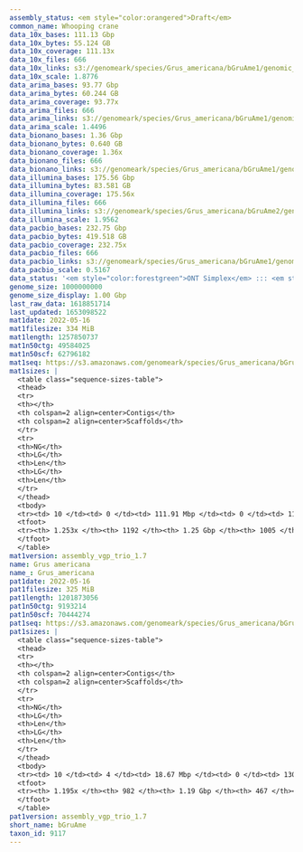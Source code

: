 ```yaml
---
assembly_status: <em style="color:orangered">Draft</em>
common_name: Whooping crane
data_10x_bases: 111.13 Gbp
data_10x_bytes: 55.124 GB
data_10x_coverage: 111.13x
data_10x_files: 666
data_10x_links: s3://genomeark/species/Grus_americana/bGruAme1/genomic_data/10x/<br>
data_10x_scale: 1.8776
data_arima_bases: 93.77 Gbp
data_arima_bytes: 60.244 GB
data_arima_coverage: 93.77x
data_arima_files: 666
data_arima_links: s3://genomeark/species/Grus_americana/bGruAme1/genomic_data/arima/<br>
data_arima_scale: 1.4496
data_bionano_bases: 1.36 Gbp
data_bionano_bytes: 0.640 GB
data_bionano_coverage: 1.36x
data_bionano_files: 666
data_bionano_links: s3://genomeark/species/Grus_americana/bGruAme1/genomic_data/bionano/<br>
data_illumina_bases: 175.56 Gbp
data_illumina_bytes: 83.581 GB
data_illumina_coverage: 175.56x
data_illumina_files: 666
data_illumina_links: s3://genomeark/species/Grus_americana/bGruAme2/genomic_data/illumina/<br>s3://genomeark/species/Grus_americana/bGruAme3/genomic_data/illumina/<br>
data_illumina_scale: 1.9562
data_pacbio_bases: 232.75 Gbp
data_pacbio_bytes: 419.518 GB
data_pacbio_coverage: 232.75x
data_pacbio_files: 666
data_pacbio_links: s3://genomeark/species/Grus_americana/bGruAme1/genomic_data/pacbio/<br>
data_pacbio_scale: 0.5167
data_status: '<em style="color:forestgreen">ONT Simplex</em> ::: <em style="color:forestgreen">10x</em> ::: <em style="color:forestgreen">Bionano</em> ::: <em style="color:forestgreen">Arima</em> ::: <em style="color:forestgreen">Phase</em>'
genome_size: 1000000000
genome_size_display: 1.00 Gbp
last_raw_data: 1618851714
last_updated: 1653098522
mat1date: 2022-05-16
mat1filesize: 334 MiB
mat1length: 1257850737
mat1n50ctg: 49584025
mat1n50scf: 62796182
mat1seq: https://s3.amazonaws.com/genomeark/species/Grus_americana/bGruAme1/assembly_vgp_trio_1.7/bGruAme1.mat.asm.20220516.fasta.gz
mat1sizes: |
  <table class="sequence-sizes-table">
  <thead>
  <tr>
  <th></th>
  <th colspan=2 align=center>Contigs</th>
  <th colspan=2 align=center>Scaffolds</th>
  </tr>
  <tr>
  <th>NG</th>
  <th>LG</th>
  <th>Len</th>
  <th>LG</th>
  <th>Len</th>
  </tr>
  </thead>
  <tbody>
  <tr><td> 10 </td><td> 0 </td><td> 111.91 Mbp </td><td> 0 </td><td> 113.91 Mbp </td></tr>  <tr><td> 20 </td><td> 1 </td><td> 104.20 Mbp </td><td> 1 </td><td> 107.10 Mbp </td></tr>  <tr><td> 30 </td><td> 3 </td><td> 62.80 Mbp </td><td> 2 </td><td> 105.05 Mbp </td></tr>  <tr><td> 40 </td><td> 4 </td><td> 55.79 Mbp </td><td> 3 </td><td> 84.90 Mbp </td></tr>  <tr style="background-color:#cccccc;"><td> 50 </td><td> 6 </td><td style="background-color:#88ff88;"> 49.58 Mbp </td><td> 5 </td><td style="background-color:#88ff88;"> 62.80 Mbp </td></tr>  <tr><td> 60 </td><td> 9 </td><td> 34.41 Mbp </td><td> 6 </td><td> 57.69 Mbp </td></tr>  <tr><td> 70 </td><td> 13 </td><td> 26.33 Mbp </td><td> 9 </td><td> 37.07 Mbp </td></tr>  <tr><td> 80 </td><td> 17 </td><td> 20.51 Mbp </td><td> 12 </td><td> 28.06 Mbp </td></tr>  <tr><td> 90 </td><td> 22 </td><td> 16.37 Mbp </td><td> 16 </td><td> 22.27 Mbp </td></tr>  <tr><td> 100 </td><td> 30 </td><td> 9.75 Mbp </td><td> 21 </td><td> 16.76 Mbp </td></tr>  </tbody>
  <tfoot>
  <tr><th> 1.253x </th><th> 1192 </th><th> 1.25 Gbp </th><th> 1005 </th><th> 1.26 Gbp </th></tr>
  </tfoot>
  </table>
mat1version: assembly_vgp_trio_1.7
name: Grus americana
name_: Grus_americana
pat1date: 2022-05-16
pat1filesize: 325 MiB
pat1length: 1201873056
pat1n50ctg: 9193214
pat1n50scf: 70444274
pat1seq: https://s3.amazonaws.com/genomeark/species/Grus_americana/bGruAme1/assembly_vgp_trio_1.7/bGruAme1.pat.asm.20220516.fasta.gz
pat1sizes: |
  <table class="sequence-sizes-table">
  <thead>
  <tr>
  <th></th>
  <th colspan=2 align=center>Contigs</th>
  <th colspan=2 align=center>Scaffolds</th>
  </tr>
  <tr>
  <th>NG</th>
  <th>LG</th>
  <th>Len</th>
  <th>LG</th>
  <th>Len</th>
  </tr>
  </thead>
  <tbody>
  <tr><td> 10 </td><td> 4 </td><td> 18.67 Mbp </td><td> 0 </td><td> 130.11 Mbp </td></tr>  <tr><td> 20 </td><td> 9 </td><td> 15.35 Mbp </td><td> 1 </td><td> 126.16 Mbp </td></tr>  <tr><td> 30 </td><td> 17 </td><td> 11.82 Mbp </td><td> 2 </td><td> 105.65 Mbp </td></tr>  <tr><td> 40 </td><td> 26 </td><td> 10.44 Mbp </td><td> 3 </td><td> 103.05 Mbp </td></tr>  <tr style="background-color:#cccccc;"><td> 50 </td><td> 36 </td><td style="background-color:#88ff88;"> 9.19 Mbp </td><td> 4 </td><td style="background-color:#88ff88;"> 70.44 Mbp </td></tr>  <tr><td> 60 </td><td> 48 </td><td> 7.08 Mbp </td><td> 6 </td><td> 57.33 Mbp </td></tr>  <tr><td> 70 </td><td> 64 </td><td> 5.67 Mbp </td><td> 7 </td><td> 49.38 Mbp </td></tr>  <tr><td> 80 </td><td> 86 </td><td> 4.00 Mbp </td><td> 10 </td><td> 28.33 Mbp </td></tr>  <tr><td> 90 </td><td> 116 </td><td> 2.69 Mbp </td><td> 14 </td><td> 21.89 Mbp </td></tr>  <tr><td> 100 </td><td> 162 </td><td> 1.66 Mbp </td><td> 20 </td><td> 15.89 Mbp </td></tr>  </tbody>
  <tfoot>
  <tr><th> 1.195x </th><th> 982 </th><th> 1.19 Gbp </th><th> 467 </th><th> 1.20 Gbp </th></tr>
  </tfoot>
  </table>
pat1version: assembly_vgp_trio_1.7
short_name: bGruAme
taxon_id: 9117
---
```

